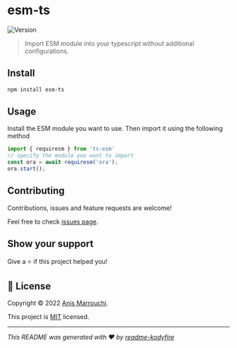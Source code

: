 # esm-ts
![Version](https://img.shields.io/badge/version-0.0.1-blue.svg?cacheSeconds=2592000)


> Import ESM module into your typescript without additional configurations.


## Install

```sh
npm install esm-ts
```

## Usage
Install the ESM module you want to use. Then import it using the following method
```ts
import { requiresm } from 'ts-esm'
// specify the module you want to import
const ora = await requiresm('ora');
ora.start();
```

## Contributing

Contributions, issues and feature requests are welcome!

Feel free to check [issues page](https://github.com/nooqta/linkedin-quizzes/issues). 

## Show your support

Give a ⭐️ if this project helped you!

## 📝 License

Copyright © 2022 [Anis Marrouchi](https://github.com/anis-marrouchi).

This project is [MIT](https://github.com/nooqta/linkedin-quizzes/blob/main/LICENSE) licensed.

***
_This README was generated with ❤️ by [readme-kodyfire](https://github.com/nooqta/readme-kodyfire)_
